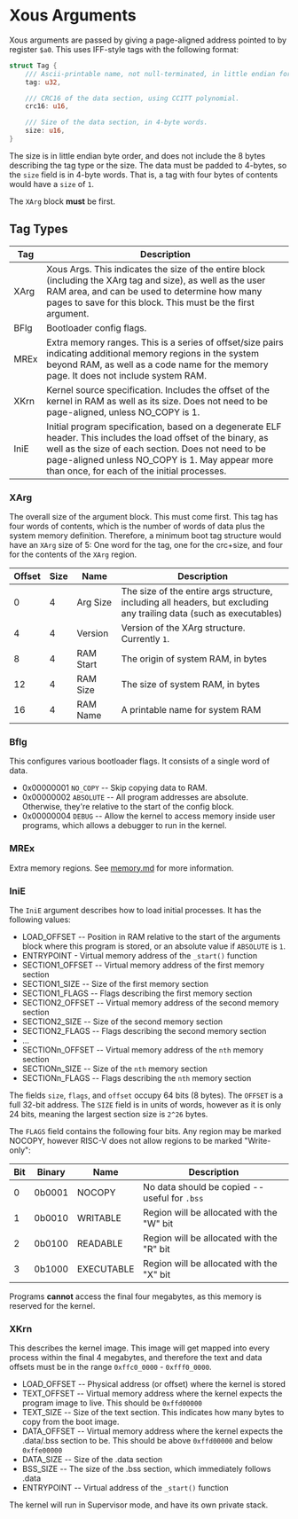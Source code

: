 # Xous Arguments

Xous arguments are passed by giving a page-aligned address pointed to
by register `$a0`.  This uses IFF-style tags with the following format:

```rust
struct Tag {
    /// Ascii-printable name, not null-terminated, in little endian format.
    tag: u32,

    /// CRC16 of the data section, using CCITT polynomial.
    crc16: u16,

    /// Size of the data section, in 4-byte words.
    size: u16,
}
```

The size is in little endian byte order, and does not include the 8
bytes describing the tag type or the size.  The data must be padded to
4-bytes, so the `size` field is in 4-byte words.  That is, a tag with
four bytes of contents would have a `size` of `1`.

The `XArg` block **must** be first.

## Tag Types

| Tag | Description
| ---- | ------------
| XArg | Xous Args.  This indicates the size of the entire block (including the XArg tag and size), as well as the user RAM area, and can be used to determine how many pages to save for this block.  This must be the first argument.
| BFlg | Bootloader config flags.
| MREx | Extra memory ranges.  This is a series of offset/size pairs indicating additional memory regions in the system beyond RAM, as well as a code name for the memory page.  It does not include system RAM.
| XKrn | Kernel source specification.  Includes the offset of the kernel in RAM as well as its size.  Does not need to be page-aligned, unless NO_COPY is 1.
| IniE | Initial program specification, based on a degenerate ELF header.  This includes the load offset of the binary, as well as the size of each section.  Does not need to be page-aligned unless NO_COPY is 1.  May appear more than once, for each of the initial processes.

### XArg

The overall size of the argument block.  This must come first.  This tag
has four words of contents, which is the number of words of data plus
the system memory definition.  Therefore, a minimum boot tag structure
would have an `XArg` size of 5: One word for the tag, one for the
crc+size, and four for the contents of the `XArg` region.

| Offset  | Size | Name      | Description
| ------- | ---- | --------- | -----------
|    0    |   4  | Arg Size  | The size of the entire args structure, including all headers, but excluding any trailing data (such as executables)
|    4    |   4  | Version   | Version of the XArg structure.  Currently `1`.
|    8    |   4  | RAM Start | The origin of system RAM, in bytes
|    12   |   4  | RAM Size  | The size of system RAM, in bytes
|    16   |   4  | RAM Name  | A printable name for system RAM

### Bflg

This configures various bootloader flags.  It consists of a single word
of data.

* 0x00000001 `NO_COPY`  -- Skip copying data to RAM.
* 0x00000002 `ABSOLUTE` -- All program addresses are absolute.
  Otherwise, they're relative to the start of the config block.
* 0x00000004 `DEBUG`    -- Allow the kernel to access memory inside user
  programs, which allows a debugger to run in the kernel.

### MREx

Extra memory regions.  See [memory.md](memory.md) for more information.

### IniE

The `IniE` argument describes how to load initial processes.  It has the
following values:

* LOAD_OFFSET -- Position in RAM relative to the start of the arguments
  block where this program is stored, or an absolute value if `ABSOLUTE`
  is `1`.
* ENTRYPOINT - Virtual memory address of the `_start()` function
* SECTION1_OFFSET -- Virtual memory address of the first memory section
* SECTION1_SIZE -- Size of the first memory section
* SECTION1_FLAGS -- Flags describing the first memory section
* SECTION2_OFFSET -- Virtual memory address of the second memory section
* SECTION2_SIZE -- Size of the second memory section
* SECTION2_FLAGS -- Flags describing the second memory section
* ...
* SECTIONn_OFFSET -- Virtual memory address of the `nth` memory section
* SECTIONn_SIZE -- Size of the `nth` memory section
* SECTIONn_FLAGS -- Flags describing the `nth` memory section

The fields `size`, `flags`, and `offset` occupy 64 bits (8 bytes). The
`OFFSET` is a full 32-bit address.  The `SIZE` field is in units of
words, however as it is only 24 bits, meaning the largest section size
is `2^26` bytes.

The `FLAGS` field contains the following four bits.  Any region may be
marked NOCOPY, however RISC-V does not allow regions to be marked
"Write-only":

|  Bit   |  Binary   |    Name    | Description
| ------ | --------- | ---------- | ---------------------------------------------
|    0   |   0b0001  | NOCOPY     | No data should be copied -- useful for `.bss`
|    1   |   0b0010  | WRITABLE   | Region will be allocated with the "W" bit
|    2   |   0b0100  | READABLE   | Region will be allocated with the "R" bit
|    3   |   0b1000  | EXECUTABLE | Region will be allocated with the "X" bit

Programs **cannot** access the final four megabytes, as this memory
is reserved for the kernel.

### XKrn

This describes the kernel image.  This image will get mapped into every
process within the final 4 megabytes, and therefore the text and data
offsets must be in the range `0xffc0_0000` - `0xfff0_0000`.

* LOAD_OFFSET -- Physical address (or offset) where the kernel is stored
* TEXT_OFFSET -- Virtual memory address where the kernel expects the
  program image to live.  This should be `0xffd00000`
* TEXT_SIZE -- Size of the text section.  This indicates how many bytes
  to copy from the boot image.
* DATA_OFFSET -- Virtual memory address where the kernel expects the
  .data/.bss section to be.  This should be above `0xffd00000` and below
  `0xffe00000`
* DATA_SIZE -- Size of the .data section
* BSS_SIZE -- The size of the .bss section, which immediately follows .data
* ENTRYPOINT -- Virtual address of the `_start()` function

The kernel will run in Supervisor mode, and have its own private stack.

